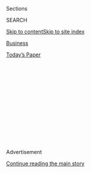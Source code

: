 <div id="app">

<div>

<div>

<div>

<div class="NYTAppHideMasthead css-1q2w90k e1suatyy0">

<div class="section css-ui9rw0 e1suatyy2">

<div class="css-eph4ug er09x8g0">

<div class="css-6n7j50">

</div>

<span class="css-1dv1kvn">Sections</span>

<div class="css-10488qs">

<span class="css-1dv1kvn">SEARCH</span>

</div>

[Skip to content](#site-content)[Skip to site
index](#site-index)

</div>

<div id="masthead-section-label" class="css-1wr3we4 eaxe0e00">

[Business](https://www.nytimes3xbfgragh.onion/section/business)

</div>

<div class="css-10698na e1huz5gh0">

</div>

</div>

<div id="masthead-bar-one" class="section hasLinks css-15hmgas e1csuq9d3">

<div class="css-uqyvli e1csuq9d0">

</div>

<div class="css-1uqjmks e1csuq9d1">

</div>

<div class="css-9e9ivx">

[](https://myaccount.nytimes3xbfgragh.onion/auth/login?response_type=cookie&client_id=vi)

</div>

<div class="css-1bvtpon e1csuq9d2">

[Today’s
Paper](https://www.nytimes3xbfgragh.onion/section/todayspaper)

</div>

</div>

</div>

</div>

<div data-aria-hidden="false">

<div id="site-content" data-role="main">

<div>

<div class="css-1aor85t" style="opacity:0.000000001;z-index:-1;visibility:hidden">

<div class="css-1hqnpie">

<div class="css-epjblv">

<span class="css-17xtcya">[Business](/section/business)</span><span class="css-x15j1o">|</span><span class="css-fwqvlz">Samsung
to Recall 2.5 Million Galaxy Note 7s Over Battery
Fires</span>

</div>

<div class="css-k008qs">

<div class="css-1iwv8en">

<span class="css-18z7m18"></span>

<div>

</div>

</div>

<span class="css-1n6z4y">https://nyti.ms/2c6mVYs</span>

<div class="css-1705lsu">

<div class="css-4xjgmj">

<div class="css-4skfbu" data-role="toolbar" data-aria-label="Social Media Share buttons, Save button, and Comments Panel with current comment count" data-testid="share-tools">

  - 
  - 
  - 
  - 
    
    <div class="css-6n7j50">
    
    </div>

  - 

</div>

</div>

</div>

</div>

</div>

</div>

<div class="css-13pd83m">

</div>

<div id="top-wrapper" class="css-1sy8kpn">

<div id="top-slug" class="css-l9onyx">

Advertisement

</div>

[Continue reading the main
story](#after-top)

<div class="ad top-wrapper" style="text-align:center;height:100%;display:block;min-height:250px">

<div id="top" class="place-ad" data-position="top" data-size-key="top">

</div>

</div>

<div id="after-top">

</div>

</div>

<div id="sponsor-wrapper" class="css-1hyfx7x">

<div id="sponsor-slug" class="css-19vbshk">

Supported by

</div>

[Continue reading the main
story](#after-sponsor)

<div id="sponsor" class="ad sponsor-wrapper" style="text-align:center;height:100%;display:block">

</div>

<div id="after-sponsor">

</div>

</div>

<div class="css-1vkm6nb ehdk2mb0">

# Samsung to Recall 2.5 Million Galaxy Note 7s Over Battery Fires

</div>

![<span class="css-16f3y1r e13ogyst0">Residents in South Korea were
concerned about their personal devices as well as the image of the
company after Samsung recalled more than 2.5 million phones
Friday.</span><span class="css-cch8ym"><span class="css-1dv1kvn">Credit</span><span class="css-cnj6d5 e1z0qqy90" itemprop="copyrightHolder"><span class="css-1ly73wi e1tej78p0">Credit...</span><span>Ahn
Young-Joon/Associated
Press</span></span></span>](https://static01.graylady3jvrrxbe.onion/images/2016/09/03/world/03Samsung-web/03Samsung-web-videoSixteenByNineJumbo1600.jpg)

<div class="css-xt80pu e12qa4dv0">

<div class="css-18e8msd">

<div class="css-vp77d3 epjyd6m0">

<div class="css-1baulvz">

By [<span class="css-1baulvz" itemprop="name">Paul
Mozur</span>](https://www.nytimes3xbfgragh.onion/by/paul-mozur) and
<span class="css-1baulvz last-byline" itemprop="name">Su-Hyun Lee</span>

</div>

</div>

  - Sept. 2,
    2016

  - 
    
    <div class="css-4xjgmj">
    
    <div class="css-d8bdto" data-role="toolbar" data-aria-label="Social Media Share buttons, Save button, and Comments Panel with current comment count" data-testid="share-tools">
    
      - 
      - 
      - 
      - 
        
        <div class="css-6n7j50">
        
        </div>
    
      - 
    
    </div>
    
    </div>

</div>

</div>

<div class="section meteredContent css-1r7ky0e" name="articleBody" itemprop="articleBody">

<div class="css-1fanzo5 StoryBodyCompanionColumn">

<div class="css-53u6y8">

HONG KONG — A ubiquitous source of power in most modern technology,
lithium-ion batteries keep cellphones, laptops, electric cars and
airplanes running. They are also the source of many problems, with some
overheating, catching fire and even exploding.

In a potentially damaging episode, Samsung, the world’s biggest maker of
smartphones, announced on Friday that it would recall its Galaxy Note 7
model after discovering a flaw in the battery cell that could result in
fires. The company will replace 2.5 million phones sent to stores and
consumers, in one of the industry’s largest recalls.

The recall puts Samsung, which has been trying to match the success of
the Apple iPhone, in a precarious position.

The smartphone industry is grappling with slowing demand and intense
competition. Samsung was regaining swagger with its high-end phone
models, like the Note 7, in which the screens appear to spill off the
side.

</div>

</div>

<div class="css-1fanzo5 StoryBodyCompanionColumn">

<div class="css-53u6y8">

But the battery fires threaten to undermine Samsung’s efforts, giving an
edge to Apple. The recall comes just days before Apple is expected to
unveil the latest version of its iPhone.

The ultimate scale of the damage to Samsung’s reputation and finances
will depend on how quickly the company deals with the issues and how
costly they turn out to be. Along with the expense of fixing the phones,
Samsung could face lost sales if consumers grow wary of its products.

Samsung said it expected that manufacturing replacement phones would
take two weeks. Consumers who have already bought the phones will
receive replacements before new phones go on sale, the company said.
Samsung did not indicate the cost of the recall.

“If you look at previous instances in tech history where there have been
recalls, as long as it doesn’t drag on to the point that the company
becomes the butt of a joke, then it should be minor,” said Bryan Ma, an
analyst at IDC, a technology research firm.

“If it becomes like a Pinto, where you don’t want to buy it because it
explodes, that would be a bad situation,” he said, referring to the 1971
Ford car that became famous for erupting in flames after rear-end
collisions. “But I think they’ll get past it.”

</div>

</div>

<div class="css-1fanzo5 StoryBodyCompanionColumn">

<div class="css-53u6y8">

Samsung said that, so far, 35 battery episodes involving the Note 7 had
been registered. Reports of the problem first started to emerge online,
as consumers posted photographs and videos of the charred remains of
phones they said had burst into flames, usually while being recharged.

[In one video](https://www.youtube.com/watch?v=9rScIV7m24s), a customer
shows a half-melted phone, and explains: “Came home after work, put it
to charge for a little bit before I had class, went to put it on my
waist, and it caught fire. Yep, brand new phone, not even two weeks
old.”

Samsung said it thought the problem came from a “minute flaw” in the
production of the batteries. Samsung would not name the supplier
involved.

The recall covers 10 countries where the phones have been sold. Samsung
said the recall would not affect China, since the models sold there used
a battery from a different supplier.

“We acknowledge the inconvenience this may cause in the market, but this
is to ensure that Samsung continues to deliver the highest-quality
products to our customers,” the company said in a statement. “We are
working closely with our partners to ensure the replacement experience
is as convenient and efficient as possible.”

The recall is a major blow to Samsung, which had just started to regain
its competitive footing. The company faces pressures across its product
line, with Apple on the high end and new Chinese brands on the lower
end.

Samsung was gaining traction with the latest Galaxy phones. The phones’
smooth, tapered edges, which make them more comfortable to hold, have
been a hit with consumers.

</div>

</div>

<div class="css-1fanzo5 StoryBodyCompanionColumn">

<div class="css-53u6y8">

In the second quarter, Samsung’s global smartphone sales rose 5.5
percent from a year earlier while Apple’s fell 15 percent, giving
Samsung 22.4 percent of the market compared to Apple’s 11.8 percent,
according to IDC. While some of that growth came from Samsung’s
lower-end phones, IDC said that a significant part had also come from
new demand for its higher-end phones, which contributed a
disproportionate amount of profit.

In a year that Samsung originally warned could be tough, the company has
performed surprisingly well. In the most recent second quarter, the
company said its [operating profit
rose](http://www.nytimes3xbfgragh.onion/2016/07/08/business/samsung-profit-rises-on-new-smartphone-screen-technology.html)
15 percent from a year earlier, to about $7 billion.

Samsung had high expectations for the latest Galaxy phone, which was
released last month, to help continue the momentum.

The Note 7 is 5.7 inches from corner to corner, making it a large phone
sometimes referred to as a phablet — a combination of phone and tablet.
It sells in the United States for about $900 to $1,000 without subsidies
from a wireless carrier.

The phones were released just ahead of Apple’s traditional release time
in autumn, before the important holiday shopping season. Apple is set to
show off its latest iPhone on Sept. 7. With the new iPhone, Apple is
expected to make major upgrades to both the hardware and software, as it
generally does every two years.

“You have to applaud Samsung for moving quickly,” said Ben Wood, mobile
analyst at CCS Insight in Berlin. “But they can’t afford to miss the run
up to the holiday season, so they have to fix this problem fast.”

Lightweight and powerful, lithium-ion batteries are the go-to for
technology, since they don’t take up much room and can quickly recharge
repeatedly without wearing out. But they are also far from perfect.

</div>

</div>

<div class="css-1fanzo5 StoryBodyCompanionColumn">

<div class="css-53u6y8">

The batteries, which include volatile and flammable chemical compounds,
can become unstable if overheated or punctured. If that happens, the
battery can burst into flames or explode.

Dell in 2006 recalled more than four million batteries for its notebook
computers. American aviation authorities in 2013 reviewed the design of
Boeing’s 787 Dreamliner after [a number of
incidents](http://www.nytimes3xbfgragh.onion/2013/04/06/business/boeing-completes-test-787-flight.html)
involving lithium-ion batteries and the plane’s electrical system. Tesla
in 2014 had to reinforce the area protecting the batteries in its Model
S after it became apparent that road debris striking the bottom of the
car [could cause a
fire](http://www.nytimes3xbfgragh.onion/2013/10/04/business/car-fire-a-test-for-high-flying-tesla.html).

More recently, battery problems have cropped up with increasing
frequency among lower-end devices. In America, airline companies began
banning hoverboards from flights after it became apparent that some of
the products would occasionally burst into flames. There have also been
increased reports of e-cigarette batteries spontaneously detonating.

Analysts, in part, attribute the issues to the low standards and few
regulations in the global electronics supply chain that sprawls across
China. As smaller Chinese companies have jumped at opportunities to make
their own devices, some have cut corners, leading to a number of
problems, including the occasionally combusting battery.

For Samsung, the recall strikes at the heart of what has long been
considered its greatest strength: its management of the supply chain.

Samsung owns the facilities that produce many of the components in its
smartphones — including screens, chips and batteries. The system allows
it to keep closer tabs on production.

Yet much like Apple, Samsung also manages a large network of suppliers.

That means it must coordinate the production of a high number of parts
that come from factories in disparate places run on tight margins. It
must also double-check the quality of each product, which can be
exceptionally challenging given that production processes are complex
and factories are sometimes known to sacrifice quality for profit.

“What’s surprising is this comes from Samsung, who have such prowess and
competence in manufacturing and supply chain,” Mr. Ma of IDC said. “You
would think this wouldn’t happen to a company like that, but somehow it
slipped through.”

</div>

</div>

</div>

<div>

</div>

<div>

</div>

<div>

</div>

<div>

<div id="bottom-wrapper" class="css-1ede5it">

<div id="bottom-slug" class="css-l9onyx">

Advertisement

</div>

[Continue reading the main
story](#after-bottom)

<div id="bottom" class="ad bottom-wrapper" style="text-align:center;height:100%;display:block;min-height:90px">

</div>

<div id="after-bottom">

</div>

</div>

</div>

</div>

</div>

## Site Index

<div>

</div>

## Site Information Navigation

  - [© <span>2020</span> <span>The New York Times
    Company</span>](https://help.nytimes3xbfgragh.onion/hc/en-us/articles/115014792127-Copyright-notice)

<!-- end list -->

  - [NYTCo](https://www.nytco.com/)
  - [Contact
    Us](https://help.nytimes3xbfgragh.onion/hc/en-us/articles/115015385887-Contact-Us)
  - [Work with us](https://www.nytco.com/careers/)
  - [Advertise](https://nytmediakit.com/)
  - [T Brand Studio](http://www.tbrandstudio.com/)
  - [Your Ad
    Choices](https://www.nytimes3xbfgragh.onion/privacy/cookie-policy#how-do-i-manage-trackers)
  - [Privacy](https://www.nytimes3xbfgragh.onion/privacy)
  - [Terms of
    Service](https://help.nytimes3xbfgragh.onion/hc/en-us/articles/115014893428-Terms-of-service)
  - [Terms of
    Sale](https://help.nytimes3xbfgragh.onion/hc/en-us/articles/115014893968-Terms-of-sale)
  - [Site
    Map](https://spiderbites.nytimes3xbfgragh.onion)
  - [Help](https://help.nytimes3xbfgragh.onion/hc/en-us)
  - [Subscriptions](https://www.nytimes3xbfgragh.onion/subscription?campaignId=37WXW)

</div>

</div>

</div>

</div>
